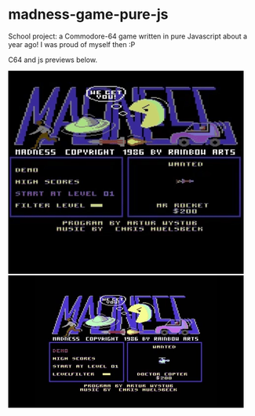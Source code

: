 # madness-game-pure-js
School project: a Commodore-64 game written in pure Javascript about a year ago! I was proud of myself then :P

C64 and js previews below.

![](c64.gif)![](js.gif)
